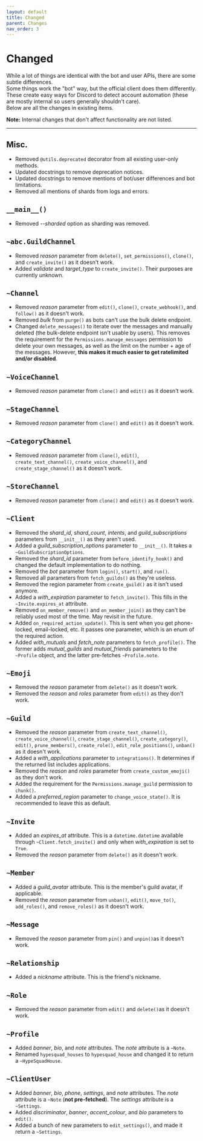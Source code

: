 ```yaml
---
layout: default
title: Changed
parent: Changes
nav_order: 3
---
```


# Changed
While a lot of things are identical with the bot and user APIs, there are some subtle differences.  
Some things work the "bot" way, but the official client does them differently. These create easy ways for Discord to detect account automation (these are mostly internal so users generally shouldn't care).  
Below are all the changes in existing items.

**Note:** Internal changes that don't affect functionality are not listed.

--------

## Misc.
<!--- Removed `reason` parameter from everything except `kick()` and `ban()` as the X-Audit-Log-Reason header doesn't appear to work.-->
- Removed `@utils.deprecated` decorator from all existing user-only methods.
- Updated docstrings to remove deprecation notices.
- Updated docstrings to remove mentions of bot/user differences and bot limitations.
- Removed all mentions of shards from logs and errors.

## `__main__()`
- Removed *--sharded* option as sharding was removed.

## `~abc.GuildChannel`
- Removed *reason* parameter from `delete()`, `set_permissions()`, `clone()`, and `create_invite()` as it doesn't work.
- Added *validate* and *target_type* to `create_invite()`. Their purposes are currently unknown.

## `~Channel`
- Removed *reason* parameter from `edit()`, `clone()`, `create_webhook()`, and `follow()` as it doesn't work.
- Removed *bulk* from `purge()` as bots can't use the bulk delete endpoint.
- Changed `delete_messages()` to iterate over the messages and manually deleted (the bulk-delete endpoint isn't usable by users).
This removes the requirement for the `Permissions.manage_messages` permission to delete your own messages, as well as the limit on the number + age of the messages. However, **this makes it much easier to get ratelimited and/or disabled**.

## `~VoiceChannel`
- Removed *reason* parameter from `clone()` and `edit()` as it doesn't work.

## `~StageChannel`
- Removed *reason* parameter from `clone()` and `edit()` as it doesn't work.

## `~CategoryChannel`
- Removed *reason* parameter from `clone()`, `edit()`, `create_text_channel()`, `create_voice_channel()`, and `create_stage_channel()` as it doesn't work.

## `~StoreChannel`
- Removed *reason* parameter from `clone()` and `edit()` as it doesn't work.

## `~Client`
- Removed the *shard_id*, *shard_count*, *intents*, and *guild_subscriptions* parameters from `__init__()` as they aren't used.
- Added a *guild_subscription_options* parameter to `__init__()`. It takes a `~GuildSubscriptionOptions`.
- Removed the *shard_id* parameter from `before_identify_hook()` and changed the default implementation to do nothing.
- Removed the *bot* parameter from `login()`, `start()`, and `run()`.
- Removed all parameters from `fetch_guilds()` as they're useless.
- Removed the region parameter from `create_guild()` as it isn't used anymore.
- Added a *with_expiration* parameter to `fetch_invite()`. This fills in the `~Invite.expires_at` attribute.
- Removed `on_member_remove()` and `on_member_join()` as they can't be reliably used most of the time. May revisit in the future.
- Added `on_required_action_update()`. This is sent when you get phone-locked, email-locked, etc. It passes one parameter, which is an enum of the required action.
- Added *with_mutuals* and *fetch_note* parameters to `fetch_profile()`. The former adds *mutual_guilds* and *mutual_friends* parameters to the `~Profile` object, and the latter pre-fetches `~Profile.note`.

## `~Emoji`
- Removed the *reason* parameter from `delete()` as it doesn't work.
- Removed the *reason* and *roles* parameter from `edit()` as they don't work.

## `~Guild`
- Removed the *reason* parameter from `create_text_channel()`, `create_voice_channel()`, `create_stage_channel()`, `create_category()`, `edit()`, `prune_members()`, `create_role()`, `edit_role_positions()`, `unban()` as it doesn't work.
- Added a *with_applications* parameter to `integrations()`. It determines if the returned list includes applications.
- Removed the *reason* and *roles* parameter from `create_custom_emoji()` as they don't work.
- Added the requirement for the `Permissions.manage_guild` permission to `chunk()`.
- Added a *preferred_region* parameter to `change_voice_state()`. It is recommended to leave this as default.

## `~Invite`
- Added an *expires_at* attribute. This is a `datetime.datetime` available through `~Client.fetch_invite()` and only when *with_expiration* is set to `True`.
- Removed the *reason* parameter from `delete()` as it doesn't work.

## `~Member`
- Added a *guild_avatar* attribute. This is the member's guild avatar, if applicable.
- Removed the *reason* parameter from `unban()`, `edit()`, `move_to()`, `add_roles()`, and `remove_roles()` as it doesn't work.

## `~Message`
- Removed the *reason* parameter from `pin()` and `unpin()`as it doesn't work.

## `~Relationship`
- Added a *nickname* attribute. This is the friend's nickname.

## `~Role`
- Removed the *reason* parameter from `edit()` and `delete()`as it doesn't work.

## `~Profile`
- Added *banner*, *bio*, and *note* attributes. The *note* attribute is a `~Note`.
- Renamed `hypesquad_houses` to `hypesquad_house` and changed it to return a `~HypeSquadHouse`.

## `~ClientUser`
- Added *banner*, *bio*, *phone*, *settings*, and *note* attributes. The *note* attribute is a `~Note` (**not pre-fetched**). The *settings* attribute is a `~Settings`.
- Added *discriminator*, *banner*, *accent_colour*, and *bio* parameters to `edit()`.
- Added a bunch of new parameters to `edit_settings()`, and made it return a `~Settings`.
